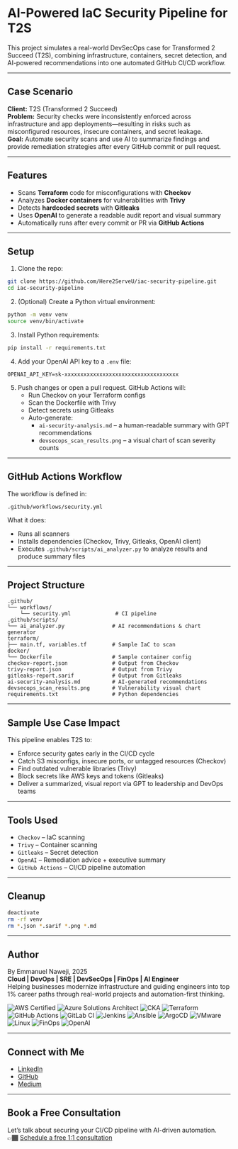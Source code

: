 # AI-Powered IaC Security Pipeline for T2S

This project simulates a real-world DevSecOps case for Transformed 2 Succeed (T2S), combining infrastructure, containers, secret detection, and AI-powered recommendations into one automated GitHub CI/CD workflow.

---

## Case Scenario

**Client:** T2S (Transformed 2 Succeed)  
**Problem:** Security checks were inconsistently enforced across infrastructure and app deployments—resulting in risks such as misconfigured resources, insecure containers, and secret leakage.  
**Goal:** Automate security scans and use AI to summarize findings and provide remediation strategies after every GitHub commit or pull request.

---

## Features

- Scans **Terraform** code for misconfigurations with **Checkov**
- Analyzes **Docker containers** for vulnerabilities with **Trivy**
- Detects **hardcoded secrets** with **Gitleaks**
- Uses **OpenAI** to generate a readable audit report and visual summary
- Automatically runs after every commit or PR via **GitHub Actions**

---

## Setup

1. Clone the repo:

```bash
git clone https://github.com/Here2ServeU/iac-security-pipeline.git
cd iac-security-pipeline
```

2. (Optional) Create a Python virtual environment:

```bash
python -m venv venv
source venv/bin/activate
```

3. Install Python requirements:

```bash
pip install -r requirements.txt
```

4. Add your OpenAI API key to a `.env` file:

```
OPENAI_API_KEY=sk-xxxxxxxxxxxxxxxxxxxxxxxxxxxxxxxxxxxx
```

5. Push changes or open a pull request. GitHub Actions will:
   - Run Checkov on your Terraform configs
   - Scan the Dockerfile with Trivy
   - Detect secrets using Gitleaks
   - Auto-generate:
     - `ai-security-analysis.md` – a human-readable summary with GPT recommendations
     - `devsecops_scan_results.png` – a visual chart of scan severity counts

---

## GitHub Actions Workflow

The workflow is defined in:

```
.github/workflows/security.yml
```

What it does:
- Runs all scanners
- Installs dependencies (Checkov, Trivy, Gitleaks, OpenAI client)
- Executes `.github/scripts/ai_analyzer.py` to analyze results and produce summary files

---

## Project Structure

```
.github/
└── workflows/
    └── security.yml              # CI pipeline
.github/scripts/
└── ai_analyzer.py               # AI recommendations & chart generator
terraform/
├── main.tf, variables.tf        # Sample IaC to scan
docker/
└── Dockerfile                   # Sample container config
checkov-report.json              # Output from Checkov
trivy-report.json                # Output from Trivy
gitleaks-report.sarif            # Output from Gitleaks
ai-security-analysis.md          # AI-generated recommendations
devsecops_scan_results.png       # Vulnerability visual chart
requirements.txt                 # Python dependencies
```

---

## Sample Use Case Impact

This pipeline enables T2S to:
- Enforce security gates early in the CI/CD cycle
- Catch S3 misconfigs, insecure ports, or untagged resources (Checkov)
- Find outdated vulnerable libraries (Trivy)
- Block secrets like AWS keys and tokens (Gitleaks)
- Deliver a summarized, visual report via GPT to leadership and DevOps teams

---

## Tools Used

- `Checkov` – IaC scanning
- `Trivy` – Container scanning
- `Gitleaks` – Secret detection
- `OpenAI` – Remediation advice + executive summary
- `GitHub Actions` – CI/CD pipeline automation

---

## Cleanup

```bash
deactivate
rm -rf venv
rm *.json *.sarif *.png *.md
```

---

## Author

By Emmanuel Naweji, 2025  
**Cloud | DevOps | SRE | DevSecOps | FinOps | AI Engineer**  
Helping businesses modernize infrastructure and guiding engineers into top 1% career paths through real-world projects and automation-first thinking.

![AWS Certified](https://img.shields.io/badge/AWS-Certified-blue?logo=amazonaws)
![Azure Solutions Architect](https://img.shields.io/badge/Azure-Solutions%20Architect-0078D4?logo=microsoftazure)
![CKA](https://img.shields.io/badge/Kubernetes-CKA-blue?logo=kubernetes)
![Terraform](https://img.shields.io/badge/IaC-Terraform-623CE4?logo=terraform)
![GitHub Actions](https://img.shields.io/badge/CI/CD-GitHub%20Actions-blue?logo=githubactions)
![GitLab CI](https://img.shields.io/badge/CI/CD-GitLab%20CI-FC6D26?logo=gitlab)
![Jenkins](https://img.shields.io/badge/CI/CD-Jenkins-D24939?logo=jenkins)
![Ansible](https://img.shields.io/badge/Automation-Ansible-red?logo=ansible)
![ArgoCD](https://img.shields.io/badge/GitOps-ArgoCD-orange?logo=argo)
![VMware](https://img.shields.io/badge/Virtualization-VMware-607078?logo=vmware)
![Linux](https://img.shields.io/badge/OS-Linux-black?logo=linux)
![FinOps](https://img.shields.io/badge/FinOps-Cost%20Optimization-green?logo=money)
![OpenAI](https://img.shields.io/badge/AI-OpenAI-ff9900?logo=openai)

---

## Connect with Me

- [LinkedIn](https://www.linkedin.com/in/ready2assist/)
- [GitHub](https://github.com/Here2ServeU)
- [Medium](https://medium.com/@here2serveyou)

---

## Book a Free Consultation

Let’s talk about securing your CI/CD pipeline with AI-driven automation.  
👉🏾 [Schedule a free 1:1 consultation](https://bit.ly/letus-meet)
